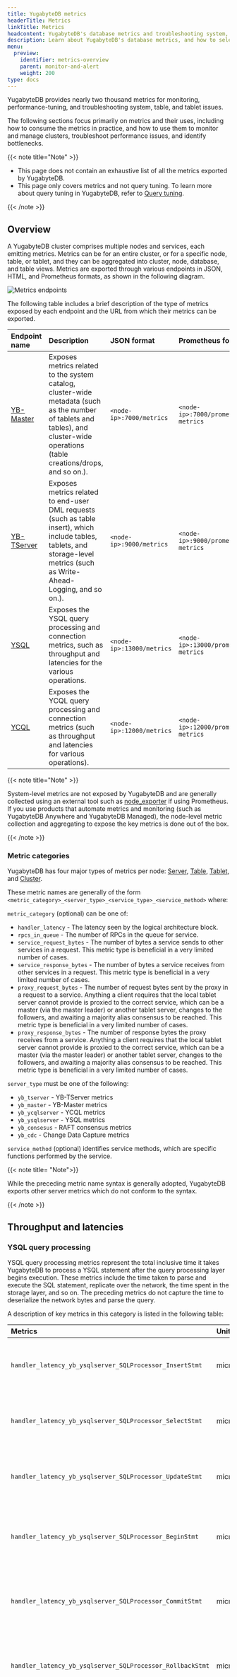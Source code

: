 ```yaml
---
title: YugabyteDB metrics
headerTitle: Metrics
linkTitle: Metrics
headcontent: YugabyteDB's database metrics and troubleshooting system, table, and tablet issues.
description: Learn about YugabyteDB's database metrics, and how to select and use the metrics relevant to your situation
menu:
  preview:
    identifier: metrics-overview
    parent: monitor-and-alert
    weight: 200
type: docs
---
```


YugabyteDB provides nearly two thousand metrics for monitoring, performance-tuning, and troubleshooting system, table, and tablet issues.

The following sections focus primarily on metrics and their uses, including how to consume the metrics in practice, and how to use them to monitor and manage clusters, troubleshoot performance issues, and identify bottlenecks.

{{< note title="Note" >}}

- This page does not contain an exhaustive list of all the metrics exported by YugabyteDB.
- This page only covers metrics and not query tuning. To learn more about query tuning in YugabyteDB, refer to [Query tuning](../../../explore/query-1-performance/).

{{< /note >}}

## Overview

A YugabyteDB cluster comprises multiple nodes and services, each emitting metrics. Metrics can be for an entire cluster, or for a specific node, table, or tablet, and they can be aggregated into cluster, node, database, and table views. Metrics are exported through various endpoints in JSON, HTML, and Prometheus formats, as shown in the following diagram.

![Metrics endpoints](/images/manage/monitor/metrics-endpoints.png)

The following table includes a brief description of the type of metrics exposed by each endpoint and the URL from which their metrics can be exported.

| Endpoint name | Description | JSON format | Prometheus format |
| :------------ | :---------- | :---------- | :---------------------------------------- |
| [YB-Master](../../../architecture/concepts/yb-master/) | Exposes metrics related to the system catalog, cluster-wide metadata (such as the number of tablets and tables), and cluster-wide operations (table creations/drops, and so on.). | `<node-ip>:7000/metrics` | `<node-ip>:7000/prometheus-metrics` |
| [YB-TServer](../../../architecture/concepts/yb-tserver/) | Exposes metrics related to end-user DML requests (such as table insert), which include tables, tablets, and storage-level metrics (such as Write-Ahead-Logging, and so on.). | `<node-ip>:9000/metrics` | `<node-ip>:9000/prometheus-metrics` |
| [YSQL](../../../api/ysql/) | Exposes the YSQL query processing and connection metrics, such as throughput and latencies for the various operations. | `<node-ip>:13000/metrics` | `<node-ip>:13000/prometheus-metrics` |
| [YCQL](../../../api/ycql/) | Exposes the YCQL query processing and connection metrics (such as throughput and latencies for various operations). | `<node-ip>:12000/metrics` | `<node-ip>:12000/prometheus-metrics` |

{{< note title="Note" >}}

System-level metrics are not exposed by YugabyteDB and are generally collected using an external tool such as [node_exporter](https://prometheus.io/docs/guides/node-exporter/) if using Prometheus. If you use products that automate metrics and monitoring (such as YugabyteDB Anywhere and YugabyteDB Managed), the node-level metric collection and aggregating to expose the key metrics is done out of the box.

{{< /note >}}

### Metric categories

YugabyteDB has four major types of metrics per node: [Server](https://github.com/yugabyte/yugabyte-db/diffs/3?base_sha=b8c7b3ba3bd5f78029bcca06b495322d2eb1a9f3&commentable=true&head_user=polarweasel&name=doc-12-add-metrics-overview&pull_number=16107&sha1=b8c7b3ba3bd5f78029bcca06b495322d2eb1a9f3&sha2=f3bb86c03f3927df7c022a44ce9d430e412f7e96&short_path=fc1ba5b&unchanged=expanded&w=false#server-metrics), [Table](https://github.com/yugabyte/yugabyte-db/diffs/3?base_sha=b8c7b3ba3bd5f78029bcca06b495322d2eb1a9f3&commentable=true&head_user=polarweasel&name=doc-12-add-metrics-overview&pull_number=16107&sha1=b8c7b3ba3bd5f78029bcca06b495322d2eb1a9f3&sha2=f3bb86c03f3927df7c022a44ce9d430e412f7e96&short_path=fc1ba5b&unchanged=expanded&w=false#table-metrics), [Tablet](https://github.com/yugabyte/yugabyte-db/diffs/3?base_sha=b8c7b3ba3bd5f78029bcca06b495322d2eb1a9f3&commentable=true&head_user=polarweasel&name=doc-12-add-metrics-overview&pull_number=16107&sha1=b8c7b3ba3bd5f78029bcca06b495322d2eb1a9f3&sha2=f3bb86c03f3927df7c022a44ce9d430e412f7e96&short_path=fc1ba5b&unchanged=expanded&w=false#tablet-metrics), and [Cluster](https://github.com/yugabyte/yugabyte-db/diffs/3?base_sha=b8c7b3ba3bd5f78029bcca06b495322d2eb1a9f3&commentable=true&head_user=polarweasel&name=doc-12-add-metrics-overview&pull_number=16107&sha1=b8c7b3ba3bd5f78029bcca06b495322d2eb1a9f3&sha2=f3bb86c03f3927df7c022a44ce9d430e412f7e96&short_path=fc1ba5b&unchanged=expanded&w=false#cluster-metrics).

These metric names are generally of the form `<metric_category>_<server_type>_<service_type>_<service_method>` where:

`metric_category` (optional) can be one of:

- `handler_latency` - The latency seen by the logical architecture block.
- `rpcs_in_queue` - The number of RPCs in the queue for service.
- `service_request_bytes` - The number of bytes a service sends to other services in a request. This metric type is beneficial in a very limited number of cases.
- `service_response_bytes` - The number of bytes a service receives from other services in a request. This metric type is beneficial in a very limited number of cases.
- `proxy_request_bytes` - The number of request bytes sent by the proxy in a request to a service. Anything a client requires that the local tablet server cannot provide is proxied to the correct service, which can be a master (via the master leader) or another tablet server, changes to the followers, and awaiting a majority alias consensus to be reached. This metric type is beneficial in a very limited number of cases.
- `proxy_response_bytes` - The number of response bytes the proxy receives from a service. Anything a client requires that the local tablet server cannot provide is proxied to the correct service, which can be a master (via the master leader) or another tablet server, changes to the followers, and awaiting a majority alias consensus to be reached. This metric type is beneficial in a very limited number of cases.

`server_type` must be one of the following:

- `yb_tserver` - YB-TServer metrics
- `yb_master` - YB-Master metrics
- `yb_ycqlserver` - YCQL metrics
- `yb_ysqlserver` - YSQL metrics
- `yb_consesus` - RAFT consensus metrics
- `yb_cdc` - Change Data Capture metrics

`service_method` (optional) identifies service methods, which are specific functions performed by the service.

{{< note title= "Note">}}

While the preceding metric name syntax is generally adopted, YugabyteDB exports other server metrics which do not conform to the syntax.

{{< /note >}}

## Throughput and latencies

### YSQL query processing

YSQL query processing metrics represent the total inclusive time it takes YugabyteDB to process a YSQL statement after the query processing layer begins execution. These metrics include the time taken to parse and execute the SQL statement, replicate over the network, the time spent in the storage layer, and so on. The preceding metrics do not capture the time to deserialize the network bytes and parse the query.

A description of key metrics in this category is listed in the following table:

| Metrics | Unit | Type | Description |
| :------ | :--- | :--- | :---------- |
| `handler_latency_yb_ysqlserver_SQLProcessor_InsertStmt` | microseconds | counter | The time in microseconds to parse and execute INSERT statement |
| `handler_latency_yb_ysqlserver_SQLProcessor_SelectStmt` | microseconds | counter | The time in microseconds to parse and execute SELECT statement |
| `handler_latency_yb_ysqlserver_SQLProcessor_UpdateStmt` | microseconds | counter | The time in microseconds to parse and execute UPDATE statement |
| `handler_latency_yb_ysqlserver_SQLProcessor_BeginStmt` | microseconds | counter | The time in microseconds to parse and execute transaction BEGIN statement |
| `handler_latency_yb_ysqlserver_SQLProcessor_CommitStmt` | microseconds | counter | The time in microseconds to parse and execute transaction COMMIT statement |
| `handler_latency_yb_ysqlserver_SQLProcessor_RollbackStmt` | microseconds | counter | The time in microseconds to parse and execute transaction ROLLBACK statement |
| `handler_latency_yb_ysqlserver_SQLProcessor_OtherStmts` | microseconds | counter | The time in microseconds to parse and execute all other statements apart from the preceding ones listed in this table. This includes statements like PREPARE, RELEASE SAVEPOINT, and so on. |
| `handler_latency_yb_ysqlserver_SQLProcessor_Transactions` | microseconds | counter | The time in microseconds to execute any of the statements in this table.|


**Note** that all YugabyteDB handler latency metrics have ten additional attributes in them which include the following:

- `total_count/count` - The number of times the value of a metric has been measured.
- `min` - The minimum value of a metric across all measurements.
- `mean` - The average value of the metric across all measurements.
- `Percentile_75` - The 75th percentile value of the metric across all measurements.
- `Percentile_95` - The 95th percentile value of the metric across all measurements.
- `Percentile_99` - The 99th percentile of the metric across all metrics measurements.
- `Percentile_99_9` - The 99.9th percentile of the metric across all metrics measurements.
- `Percentile_99_99` - The 99.99th percentile of the metric across all metrics measurements.
- `max` - The maximum value of the metric across all measurements.
- `total_sum/sum` - The aggregate of all the metric values across the measurements reflected in total_count/count.

For example, if a `select * from table` is executed once and returns 8 rows in 10 milliseconds, then the `total_count=1`, `total_sum=10`, `min=6`, `max=10`, and `mean=8`. If the same query is run again and returns in 6 milliseconds, then the `total_count=2`, `total_sum=16`, `min=6`, `max=10`, and `mean=8`.

Even though these attributes are present in all `handler_latency` metrics, they may not be calculated for all the metrics.

The YSQL throughput can be viewed as an aggregate across the whole cluster, per table, and per node by applying the appropriate aggregations.

### Database IOPS (reads and writes)

The [YB-TServer](../../../architecture/concepts/yb-tserver/) is responsible for the actual I/O of client requests in a YugabyteDB cluster. Each node in the cluster has a YB-TServer, and each hosts one or more tablet peers.

A description of key metrics in this category is listed in the following table:

| Metrics | Unit | Type | Description |
| :------ | :--- | :--- | :---------- |
| `handler_latency_yb_tserver_TabletServerService_Read` | microseconds | counter | The time in microseconds to perform WRITE operations at a tablet level |
| `handler_latency_yb_tserver_TabletServerService_Write` | microseconds | counter | The time in microseconds to perform READ operations at a tablet level |

These metrics can be viewed as an aggregate across the whole cluster, per table, and per node by applying the appropriate aggregations.

## Connections

Connection metrics represent the cumulative number of connections to YSQL backend per node. This includes various background connections, such as checkpointer, active connections count that only includes the client backend connections, newly established connections, and connections rejected over the maximum connection limit. By default, YugabyteDB can have up to 10 simultaneous connections per vCPU. Connection metrics are only available in Prometheus format.

A description of key metrics in this category is listed in the following table:

| Metrics | Unit | Type | Description |
| :------ | :--- | :--- | :---------- |
| `yb_ysqlserver_active_connection_total` | connections | counter | The number of active client backend connections to YSQL. |
| `yb_ysqlserver_connection_total` | connections | counter | The number of all connections to YSQL. |
| `yb_ysqlserver_max_connection_total` | connections | counter | The number of maximum connections that can be supported by a node at a given time. |
| `yb_ysqlserver_connection_over_limit_total` | connections | counter | The number of connections rejected over the maximum connection limit has been reached. |

These metrics can be aggregated across the entire cluster using appropriate aggregations.

## Replication metrics

### xCluster

YugabyteDB allows you to asynchronously replicate data between independent YugabyteDB clusters.

The replication lag metrics are computed at a tablet level as the difference between Hybrid Logical Clock (HLC) time on the source's tablet server, and the hybrid clock timestamp of the latest record pulled from the source.

A description of key metrics in this category is listed in the following table:

| Metrics | Unit | Type | Description |
| :------ | :--- | :--- | :---------- |
| `async_replication_committed_lag_micros` | microseconds | counter | The time in microseconds for the replication lag on the target cluster. This metric is available only on the source cluster. |
| `time_since_last_getchanges` | microseconds | counter | The time elapsed in microseconds from when the source cluster got a request to replicate from the target cluster. This metric is available only on the source cluster. |
| `consumer_safe_time_lag` | microseconds | counter | The time elapsed in microseconds between the physical time and safe time. Safe time is when data has been replicated to all the tablets on the consumer cluster. This metric is available only on the target cluster. |
| `consumer_safe_time_skew` | microseconds | counter | The time elapsed in microseconds for replication between the first and the last tablet replica on the consumer cluster. This metric is available only on the target cluster. |

## Cache and storage subsystems

### Storage layer IOPS

[DocDB](../../../architecture/docdb/performance/) uses a modified version of RocksDB (an LSM-based key-value store that consists of multiple logical levels, and data in each level are sorted by key) as the storage layer. This storage layer performs `seek`, `next`, and `prev` operations.

A description of throughput and latency metrics for the storage (RocksDB) layer is listed in the following table:

| Metrics | Unit | Type | Description |
| :------ | :--- | :--- | :---------- |
| `Rocksdb_number_db_next`  | keys | counter | Whenever a tuple is read/updated from the database, a request is made to RocksDB key. Each database operation will have multiple requests to RocksDB. The number of NEXT operations performed to lookup a key by RocksDB when a tuple is read/updated by the database. |
| `Rocksdb_number_db_prev`  | keys | counter | The number of PREV operations performed to lookup a key by RocksDB when a tuple is read/updated from the database. |
| `Rocksdb_number_db_seek`  | keys | counter | The number of SEEK operations performed to lookup a key by the RocksDB when a tuple is read/updated from the database. |
| `Rocksdb_db_write_micros` | microseconds | counter | The time spent by RocksDB in microseconds to write data. |
| `Rocksdb_db_get_micros` | microseconds | counter | The time spent by RocksDB in microseconds to retrieve data matching a value. |
| `Rocksdb_db_seek_micros`  | microseconds | counter | The time spent by RocksDB in microseconds to retrieve data in a range query. |

These metrics can be aggregated across the entire cluster using appropriate aggregations.

### Block cache

When the data requested from YSQL layer is sitting in an SST File, it will be cached in RocksDb Block Cache. This is the fundamental cache that sits in RocksDB instead of YSQL layer. A block requires multiple touches before it is added to the multi-touch (hot) portion of the cache.

A description of key metrics in this category is listed in the following table:

| Metrics | Unit | Type | Description |
| :------ | :--- | :--- | :---------- |
| `rocksdb_block_cache_hit` | blocks | counter | The total number of block cache hits (cache index + cache filter + cache data). |
| `rocksdb_block_cache_miss` | blocks | counter | The total number of block cache misses (cache index + cache filter + cache data). |
| `block_cache_single_touch_usage` | blocks | counter | Blocks of data cached and read more than once by the YSQL layer are classified in single touch portion of the cache. The size (in bytes) of the cache usage by blocks having a single touch. |
| `block_cache_multi_touch_usage` | blocks | counter | Blocks of data cached and read once by the YSQL layer are classified in the multi-touch portion of the cache. The size (in bytes) of the cache usage by blocks having multiple touches. |

These metrics can be aggregated across the entire cluster using appropriate aggregations.

### Bloom filters

Bloom filters are hash tables used to determine if a given SSTable has the data for a query looking for a particular value.

A description of key metrics in this category is listed in the following table:

| Metrics | Unit | Type | Description |
| :------ | :--- | :--- | :---------- |
| `rocksdb_bloom_filter_checked` | blocks | counter | The number of times the bloom filter has been checked. |
| `rocksdb_bloom_filter_useful` | blocks | counter | The number of times the bloom filter has avoided file reads (avoiding IOPS). |

These metrics can be aggregated across the entire cluster using appropriate aggregations.

### SST files

RocksDB LSM-trees buffer incoming data in a memory buffer that, when full, is sorted, and flushed to disk in the form of a sorted run. When a sorted run is flushed to disk, it may be iteratively merged with existing runs of the same size. Overall, as a result of such iterative merges, the sorted runs on disk, also termed Sorted-String Table or SST files, form a collection of levels of exponentially increasing size with potentially overlapping key ranges across the levels.

A description of key metrics in this category is listed in the following table:

| Metrics | Unit | Type | Description |
| :------ | :--- | :--- | :---------- |
| `rocksdb_current_version_sst_files_size` | bytes | counter | The aggregate size of all SST files. |
| `rocksdb_current_version_num_sst_files` | files | counter | The number of SST files. |

These metrics can be aggregated across the entire cluster using appropriate aggregations.

### Compaction

To make reads more performant over time, RocksDB periodically reduces the number of logical levels by running compaction (sorted-merge) on the SST files in the background, where part or multiple logical levels are merged into one. In other words, RocksDB uses compactions to balance write, space, and read amplifications.

A description of key metrics in this category is listed in the following table:

| Metrics | Unit | Type | Description |
| :------ | :--- | :--- | :---------- |
| `rocksdb_compact_read_bytes` | bytes | counter | The number of bytes being read to do compaction. |
| `rocksdb_compact_write_bytes` | bytes | counter | The number of bytes being written to do compaction. |
| `rocksdb_compaction_times_micros` | microseconds | counter | The time in microseconds for the compaction process to complete. |
| `rocksdb_numfiles_in_singlecompaction` | files | counter | The number of files in any single compaction. |

### Memtable

Memtable is the first level of data storage where data is stored when you start inserting. It provides statistics about reading documents, which are essentially columns in the table. If a memtable is full, the existing memtable is made immutable and stored on disk as an SST file.

Memtable has statistics about reading documents, which essentially are columns in the table.

A description of key metrics in this category is listed in the following table:

| Metrics | Unit | Type | Description |
| :------ | :--- | :--- | :---------- |
| `rocksdb_memtable_compaction_micros` | microseconds | counter | The total time in microseconds to compact a set of SST files. |
| `rocksdb_memtable_hit` | keys | counter | The number of memtable hits. |
| `rocksdb_memtable_miss` | keys | counter | The number of memtable misses. |

These metrics are available per tablet and can be aggregated across the entire cluster using appropriate aggregations.

### Write-Ahead-Logging (WAL)

The Write Ahead Log (or WAL) is used to write and persist updates to disk on each tablet. The following table includes metrics which allow observing the performance of the WAL component:

| Metrics | Unit | Type | Description |
| :------ | :--- | :--- | :---------- |
| `log_sync_latency` | microseconds | counter | The number of microseconds spent to flush (fsync) the WAL entries to disk. |
| `log_append_latency` | microseconds | counter | The number of microseconds spent on appending a batch of values to the WAL. |
| `log_group_commit_latency` | microseconds | counter | The number of microseconds spent on committing an entire group. |
| `log_bytes_logged`| bytes | counter | The number of bytes written to the WAL after the tablet starts. |
| `log_reader_bytes_read` | bytes | counter | The number of bytes read from WAL after the tablet start. |

These metrics are available per tablet and can be aggregated across the entire cluster using appropriate aggregations.

## YB-Master metrics

The [YB-Master](../../../architecture/concepts/yb-master/) hosts system metadata, records about tables in the system and locations of their tablets, users, roles, permissions, and so on. YB-Masters are also responsible for coordinating background operations such as schema changes, handling addition and removal of nodes from the cluster, automatic re-replication of data on permanent failures, and so on.

A description of key metrics in this category is listed in the following table:

| Metrics | Unit | Type | Description |
| :------ | :--- | :--- | :---------- |
| `handler_latency_yb_master_MasterClient_GetTabletLocations` | microseconds | counter | The number of microseconds spent on fetching the replicas from the master servers. This metric includes the number of times the locations of the replicas are fetched from the master server. |
| `handler_latency_yb_tserver_TabletServerService_Read` | microseconds | counter | The time in microseconds to read the PostgreSQL system tables (during DDL). This metric includes the count or number of reads. |
| `handler_latency_yb_tserver_TabletServerService_Write` | microseconds | counter | The time in microseconds to write the PostgreSQL system tables (during DDL). This metric includes the count or number of writes. |
| `handler_latency_yb_master_MasterDdl_CreateTable` | microseconds | counter | The time in microseconds to create a table (during DDL). This metric includes the count of create table operations.|
| `handler_latency_yb_master_MasterDdl_DeleteTable` | microseconds | counter | The time in microseconds to delete a table (during DDL). This metric includes the count of delete table operations.|

These metric can be aggregated for nodes across the entire cluster using appropriate aggregations.

## Raft and distributed systems

### Raft operations, throughput, and latencies

YugabyteDB implements the RAFT consensus protocol, with minor modifications.
Replicas implement an RPC method called `UpdateConsensus` which allows a tablet leader to replicate a batch of log entries to the follower. Replicas also implement an RPC method called `RequestConsensusVote`, which candidates invoke to gather votes. `ChangeConfig` RPC method indicates the number of times a peer was added or removed from the consensus group. An increase in change configuration typically happens when YugabyteDB needs to move data around. This may happen due to a planned server addition or decommission or a server crash looping. A high number for the request consensus indicates that many replicas are looking for a new election because they have yet to receive a heartbeat from the leader. This could happen due to high CPU or a network partition condition.

A description of key metrics in this category is listed in the following table:

| Metrics | Unit | Type | Description |
| :------ | :--- | :--- | :---------- |
| `handler_latency_yb_consensus_ConsensusService_UpdateConsensus` | microseconds | counter | The time in microseconds to replicate a batch of log entries from the leader to the follower. This metric includes the total count of the RPC method being invoked. |
| `handler_latency_yb_consensus_ConsensusService_RequestConsensusVotes` | microseconds | counter | The time in microseconds by candidates to gather votes. This metric includes the total count of the RPC method being invoked. |
| `handler_latency_yb_consensus_ConsensusService_ChangeConfig` | microseconds | counter | The time in microseconds by candidates to add or remove a peer from the Raft group. This metric includes the total count of the RPC method being invoked. |

The throughput (Ops/Sec) can be calculated and aggregated for nodes across the entire cluster using appropriate aggregations.

### Clock skew

Clock skew is an important metric for performance and data consistency. It signals if the Hybrid Logical Clock (HLC) used by YugabyteDB is out of state or if your virtual machine was paused or migrated. If the skew is more than 500 milliseconds, it may impact the consistency guarantees of YugabyteDB. If there is unexplained, seemingly random latency in query responses and spikes in the clock skew metric, it could indicate that the virtual machine got migrated to another machine, or the hypervisor is oversubscribed.

A description of key metrics in this category is listed in the following table:

| Metrics | Unit | Type | Description |
| :------ | :--- | :--- | :---------- |
| `hybrid_clock_skew` | microseconds | gauge | The time in microseconds for clock drift and skew. |

### Remote Bootstraps

When a Raft peer fails, YugabyteDB executes an automatic remote bootstrap to create a new peer from the remaining ones. Bootstrapping can also result from planned user activity when adding or decommissioning nodes.

A description of key metrics in this category is listed in the following table:

| Metrics | Unit | Type | Description |
| :------ | :--- | :--- | :---------- |
| `handler_latency_yb_consensus_ConsensusService_StartRemoteBootstrap` | microseconds | counter | The time in microseconds to remote bootstrap a new Raft peer. This metric includes the total count of remote bootstrap connections. |

This metric can be aggregated for nodes across the entire cluster using appropriate aggregations.
